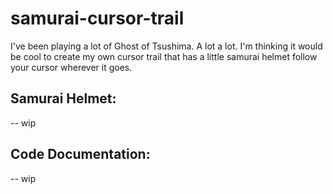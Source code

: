 # samurai-cursor-trail

I've been playing a lot of Ghost of Tsushima. A lot a lot. I'm thinking it would be cool to create my own cursor trail that has a little samurai helmet follow your cursor wherever it goes.

## Samurai Helmet:

-- wip

## Code Documentation:

-- wip

